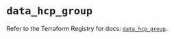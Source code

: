 # `data_hcp_group`

Refer to the Terraform Registry for docs: [`data_hcp_group`](https://registry.terraform.io/providers/hashicorp/hcp/0.91.1/docs/data-sources/group).
